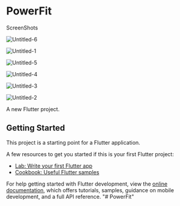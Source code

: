 # PowerFit

ScreenShots

![Untitled-6](https://github.com/Mahmoud20-00491/PowerFit/assets/121718282/8ab788a7-8fdc-4fb6-b858-b8aefbbabe3c)

![Untitled-1](https://github.com/Mahmoud20-00491/PowerFit/assets/121718282/84c1c62d-052e-448c-9481-3f6788ff1299)

![Untitled-5](https://github.com/Mahmoud20-00491/PowerFit/assets/121718282/7909fec1-49a7-4697-b2be-abb1dc15a075)

![Untitled-4](https://github.com/Mahmoud20-00491/PowerFit/assets/121718282/6954d6a8-66d2-44c7-af8c-d32091b4ad79)

![Untitled-3](https://github.com/Mahmoud20-00491/PowerFit/assets/121718282/b70410b6-507f-4206-8939-2101363d30ce)

![Untitled-2](https://github.com/Mahmoud20-00491/PowerFit/assets/121718282/0e8993d4-cbc3-4128-892f-73ea00af3c3a)


A new Flutter project.

## Getting Started

This project is a starting point for a Flutter application.

A few resources to get you started if this is your first Flutter project:

- [Lab: Write your first Flutter app](https://docs.flutter.dev/get-started/codelab)
- [Cookbook: Useful Flutter samples](https://docs.flutter.dev/cookbook)

For help getting started with Flutter development, view the
[online documentation](https://docs.flutter.dev/), which offers tutorials,
samples, guidance on mobile development, and a full API reference.
"# PowerFit" 
